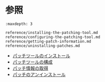  # 参照

```{toctree}
:maxdepth: 3

reference/installing-the-patching-tool.md
reference/configuring-the-patching-tool.md
reference/getting-patch-information.md
reference/uninstalling-patches.md
```

* [パッチツールのインストール](reference/installing-the-patching-tool.md)
* [パッチツールの構成](reference/configuring-the-patching-tool.md)
* [パッチ情報の取得](reference/getting-patch-information.md)
* [パッチのアンインストール](reference/uninstalling-patches.md)